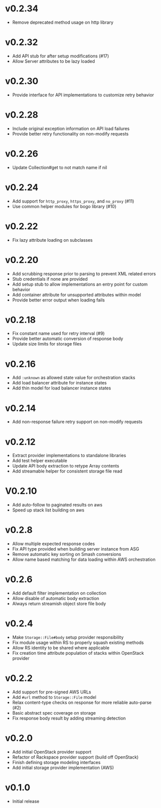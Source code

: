 # v0.2.34
* Remove deprecated method usage on http library

# v0.2.32
* Add API stub for after setup modifications (#17)
* Allow Server attributes to be lazy loaded

# v0.2.30
* Provide interface for API implementations to customize retry behavior

# v0.2.28
* Include original exception information on API load failures
* Provide better retry functionality on non-modify requests

# v0.2.26
* Update Collection#get to not match name if nil

# v0.2.24
* Add support for `http_proxy`, `https_proxy`, and `no_proxy` (#11)
* Use common helper modules for bogo library (#10)

# v0.2.22
* Fix lazy attribute loading on subclasses

# v0.2.20
* Add scrubbing response prior to parsing to prevent XML related errors
* Stub credentials if none are provided
* Add setup stub to allow implementations an entry point for custom behavior
* Add container attribute for unsupported attributes within model
* Provide better error output when loading fails

# v0.2.18
* Fix constant name used for retry interval (#9)
* Provide better automatic conversion of response body
* Update size limits for storage files

# v0.2.16
* Add `:unknown` as allowed state value for orchestration stacks
* Add load balancer attribute for instance states
* Add thin model for load balancer instance states

# v0.2.14
* Add non-response failure retry support on non-modify requests

# v0.2.12
* Extract provider implementations to standalone libraries
* Add test helper executable
* Update API body extraction to retype Array contents
* Add streamable helper for consistent storage file read

# V0.2.10
* Add auto-follow to paginated results on aws
* Speed up stack list building on aws

# v0.2.8
* Allow multiple expected response codes
* Fix API type provided when building server instance from ASG
* Remove automatic key sorting on Smash conversions
* Allow name based matching for data loading within AWS orchestration

# v0.2.6
* Add default filter implementation on collection
* Allow disable of automatic body extraction
* Always return streamish object store file body

# v0.2.4
* Make `Storage::File#body` setup provider responsibility
* Fix module usage within RS to properly squash existing methods
* Allow RS identity to be shared where applicable
* Fix creation time attribute population of stacks within OpenStack provider

# v0.2.2
* Add support for pre-signed AWS URLs
* Add `#url` method to `Storage::File` model
* Relax content-type checks on response for more reliable auto-parse (#2)
* Basic abstract spec coverage on storage
* Fix response body result by adding streaming detection

# v0.2.0
* Add initial OpenStack provider support
* Refactor of Rackspace provider support (build off OpenStack)
* Finish defining storage modeling interfaces
* Add initial storage provider implementation (AWS)

# v0.1.0
* Initial release
